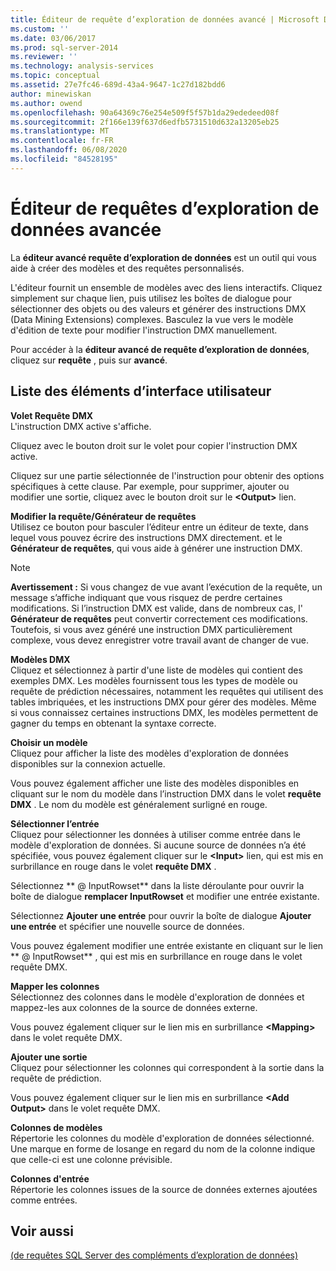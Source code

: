 ```yaml
---
title: Éditeur de requête d’exploration de données avancé | Microsoft Docs
ms.custom: ''
ms.date: 03/06/2017
ms.prod: sql-server-2014
ms.reviewer: ''
ms.technology: analysis-services
ms.topic: conceptual
ms.assetid: 27e7fc46-689d-43a4-9647-1c27d182bdd6
author: minewiskan
ms.author: owend
ms.openlocfilehash: 90a64369c76e254e509f5f57b1da29ededeed08f
ms.sourcegitcommit: 2f166e139f637d6edfb5731510d632a13205eb25
ms.translationtype: MT
ms.contentlocale: fr-FR
ms.lasthandoff: 06/08/2020
ms.locfileid: "84528195"
---
```

# <a name="advanced-data-mining-query-editor"></a>Éditeur de requêtes d’exploration de données avancée
  La **éditeur avancé requête d’exploration de données** est un outil qui vous aide à créer des modèles et des requêtes personnalisés.  
  
 L'éditeur fournit un ensemble de modèles avec des liens interactifs. Cliquez simplement sur chaque lien, puis utilisez les boîtes de dialogue pour sélectionner des objets ou des valeurs et générer des instructions DMX (Data Mining Extensions) complexes. Basculez la vue vers le modèle d'édition de texte pour modifier l'instruction DMX manuellement.  
  
 Pour accéder à la **éditeur avancé de requête d’exploration de données**, cliquez sur **requête** , puis sur **avancé**.  
  
## <a name="ui-element-list"></a>Liste des éléments d’interface utilisateur  
 **Volet Requête DMX**  
 L'instruction DMX active s'affiche.  
  
 Cliquez avec le bouton droit sur le volet pour copier l'instruction DMX active.  
  
 Cliquez sur une partie sélectionnée de l'instruction pour obtenir des options spécifiques à cette clause. Par exemple, pour supprimer, ajouter ou modifier une sortie, cliquez avec le bouton droit sur le **\<Output>** lien.  
  
 **Modifier la requête/Générateur de requêtes**  
 Utilisez ce bouton pour basculer l’éditeur entre un éditeur de texte, dans lequel vous pouvez écrire des instructions DMX directement. et le **Générateur de requêtes**, qui vous aide à générer une instruction DMX.  
  
> [!NOTE]  
>  **Avertissement :** Si vous changez de vue avant l’exécution de la requête, un message s’affiche indiquant que vous risquez de perdre certaines modifications. Si l’instruction DMX est valide, dans de nombreux cas, l' **Générateur de requêtes** peut convertir correctement ces modifications. Toutefois, si vous avez généré une instruction DMX particulièrement complexe, vous devez enregistrer votre travail avant de changer de vue.  
  
 **Modèles DMX**  
 Cliquez et sélectionnez à partir d'une liste de modèles qui contient des exemples DMX. Les modèles fournissent tous les types de modèle ou requête de prédiction nécessaires, notamment les requêtes qui utilisent des tables imbriquées, et les instructions DMX pour gérer des modèles. Même si vous connaissez certaines instructions DMX, les modèles permettent de gagner du temps en obtenant la syntaxe correcte.  
  
 **Choisir un modèle**  
 Cliquez pour afficher la liste des modèles d'exploration de données disponibles sur la connexion actuelle.  
  
 Vous pouvez également afficher une liste des modèles disponibles en cliquant sur le nom du modèle dans l’instruction DMX dans le volet **requête DMX** . Le nom du modèle est généralement surligné en rouge.  
  
 **Sélectionner l’entrée**  
 Cliquez pour sélectionner les données à utiliser comme entrée dans le modèle d'exploration de données. Si aucune source de données n’a été spécifiée, vous pouvez également cliquer sur le **\<Input>** lien, qui est mis en surbrillance en rouge dans le volet **requête DMX** .  
  
 Sélectionnez ** \@ InputRowset** dans la liste déroulante pour ouvrir la boîte de dialogue **remplacer InputRowset** et modifier une entrée existante.  
  
 Sélectionnez **Ajouter une entrée** pour ouvrir la boîte de dialogue **Ajouter une entrée** et spécifier une nouvelle source de données.  
  
 Vous pouvez également modifier une entrée existante en cliquant sur le lien ** \@ InputRowset** , qui est mis en surbrillance en rouge dans le volet requête DMX.  
  
 **Mapper les colonnes**  
 Sélectionnez des colonnes dans le modèle d'exploration de données et mappez-les aux colonnes de la source de données externe.  
  
 Vous pouvez également cliquer sur le lien mis en surbrillance **\<Mapping>** dans le volet requête DMX.  
  
 **Ajouter une sortie**  
 Cliquez pour sélectionner les colonnes qui correspondent à la sortie dans la requête de prédiction.  
  
 Vous pouvez également cliquer sur le lien mis en surbrillance **\<Add Output>** dans le volet requête DMX.  
  
 **Colonnes de modèles**  
 Répertorie les colonnes du modèle d'exploration de données sélectionné. Une marque en forme de losange en regard du nom de la colonne indique que celle-ci est une colonne prévisible.  
  
 **Colonnes d'entrée**  
 Répertorie les colonnes issues de la source de données externes ajoutées comme entrées.  
  
## <a name="see-also"></a>Voir aussi  
 [&#40;de requêtes SQL Server des compléments d’exploration de données&#41;](query-sql-server-data-mining-add-ins.md)  
  
  
